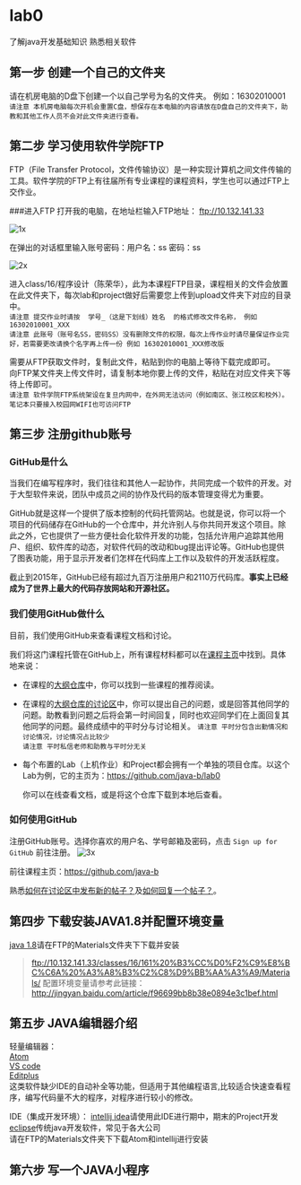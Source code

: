 # lab0
了解java开发基础知识  熟悉相关软件

## 第一步 创建一个自己的文件夹
请在机房电脑的D盘下创建一个以自己学号为名的文件夹。 例如：16302010001  
```请注意 本机房电脑每次开机会重置C盘，想保存在本电脑的内容请放在D盘自己的文件夹下，助教和其他工作人员不会对此文件夹进行查看。```

## 第二步 学习使用软件学院FTP
FTP（File Transfer Protocol，文件传输协议）是一种实现计算机之间文件传输的工具。软件学院的FTP上有往届所有专业课程的课程资料，学生也可以通过FTP上交作业。  

###进入FTP
打开我的电脑，在地址栏输入FTP地址： ftp://10.132.141.33  

![1x](https://cloud.githubusercontent.com/assets/6169077/18310556/a7004386-7531-11e6-99c0-4918f8976bfe.png)

在弹出的对话框里输入账号密码：用户名：ss  密码：ss  

![2x](https://cloud.githubusercontent.com/assets/6169077/18310598/e8c0b68e-7531-11e6-99ee-553068fe883b.png)

进入class/16/程序设计（陈荣华），此为本课程FTP目录，课程相关的文件会放置在此文件夹下，每次lab和project做好后需要您上传到upload文件夹下对应的目录中。  
```请注意 提交作业时请按  学号_（这是下划线）姓名  的格式修改文件名称， 例如  16302010001_XXX ```  
```请注意 此账号（账号名SS，密码SS）没有删除文件的权限，每次上传作业时请尽量保证作业完好，若需要更改请换个名字再上传一份 例如 16302010001_XXX修改版```

需要从FTP获取文件时，复制此文件，粘贴到你的电脑上等待下载完成即可。  
向FTP某文件夹上传文件时，请复制本地你要上传的文件，粘贴在对应文件夹下等待上传即可。  
```请注意 软件学院FTP系统架设在复旦内网中，在外网无法访问（例如南区、张江校区和校外）。笔记本只要接入校园网WIFI也可访问FTP```  

## 第三步 注册github账号

### GitHub是什么

当我们在编写程序时，我们往往和其他人一起协作，共同完成一个软件的开发。对于大型软件来说，团队中成员之间的协作及代码的版本管理变得尤为重要。

GitHub就是这样一个提供了版本控制的代码托管网站。也就是说，你可以将一个项目的代码储存在GitHub的一个仓库中，并允许别人与你共同开发这个项目。除此之外，它也提供了一些方便社会化软件开发的功能，包括允许用户追踪其他用户、组织、软件库的动态，对软件代码的改动和bug提出评论等。GitHub也提供了图表功能，用于显示开发者们怎样在代码库上工作以及软件的开发活跃程度。

截止到2015年，GitHub已经有超过九百万注册用户和2110万代码库。**事实上已经成为了世界上最大的代码存放网站和开源社区。**

### 我们使用GitHub做什么

目前，我们使用GitHub来查看课程文档和讨论。  

我们将这门课程托管在GitHub上，所有课程材料都可以在[课程主页](https://github.com/java-b/Forum)中找到。具体地来说：

- 在课程的[大纲仓库](https://github.com/java-b/Forum)中，你可以找到一些课程的推荐阅读。

- 在课程的[大纲仓库的讨论区](https://github.com/java-b/Forum/issues)中，你可以提出自己的问题，或是回答其他同学的问题。助教看到问题之后将会第一时间回复，同时也欢迎同学们在上面回复其他同学的问题。最终成绩中的平时分与讨论相关。
```请注意 平时分包含出勤情况和讨论情况，讨论情况占比较少```   
```请注意 平时私信老师和助教与平时分无关```   

- 每个布置的Lab（上机作业）和Project都会拥有一个单独的项目仓库。以这个Lab为例，它的主页为：https://github.com/java-b/lab0

  你可以在线查看文档，或是将这个仓库下载到本地后查看。

### 如何使用GitHub

注册GitHub账号。选择你喜欢的用户名、学号邮箱及密码，点击 `Sign up for GitHub` 前往注册。
![3x](https://cloud.githubusercontent.com/assets/6169077/18310821/4f033542-7533-11e6-8bda-c2e8b4ac11c0.png)

前往课程主页：https://github.com/java-b

熟悉[如何在讨论区中发布新的帖子？](https://github.com/java-a/syllabus/issues/1)及[如何回复一个帖子？](https://github.com/java-a/syllabus/issues/2)。

## 第四步 下载安装JAVA1.8并配置环境变量
[java 1.8](http://www.java.com/zh_CN/download/win10.jsp)请在FTP的Materials文件夹下下载并安装
> ftp://10.132.141.33/classes/16/161%20%B3%CC%D0%F2%C9%E8%BC%C6A%20%A3%A8%B3%C2%C8%D9%BB%AA%A3%A9/Materials/
配置环境变量请参考此链接：http://jingyan.baidu.com/article/f96699bb8b38e0894e3c1bef.html

## 第五步 JAVA编辑器介绍  
轻量编辑器：  
[Atom](https://atom.io/)  
[VS code](https://code.visualstudio.com/)  
[Editplus](https://www.editplus.com/)  
这类软件缺少IDE的自动补全等功能，但适用于其他编程语言,比较适合快速查看程序，编写代码量不大的程序，对程序进行较小的修改。  

IDE（集成开发环境）：
[intellij idea](https://www.jetbrains.com/idea/)请使用此IDE进行期中，期末的Project开发  
[eclipse](https://www.eclipse.org/)传统java开发软件，常见于各大公司  
请在FTP的Materials文件夹下下载Atom和intellij进行安装

## 第六步 写一个JAVA小程序



